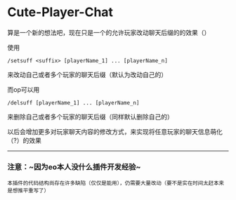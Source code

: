 # Cute-Player-Chat

算是一个新的想法吧，现在只是一个的允许玩家改动聊天后缀的的效果（）

使用
~~~
/setsuff <suffix> [playerName_1] ... [playerName_n]
~~~
来改动自己或者多个玩家的聊天后缀（默认为改动自己的）

而op可以用
~~~
/delsuff [playerName_1] ... [playerName_n]
~~~
来删除自己或者多个玩家的聊天后缀（同样默认删除自己的）

以后会增加更多对玩家聊天内容的修改方式，来实现将任意玩家的聊天信息萌化（?）的效果

---
### 注意：~因为eo本人没什么插件开发经验~ 
    本插件的代码结构尚存在许多缺陷（仅仅是能用），仍需要大量改动（要不是实在时间太赶本来是想推平重写了）
